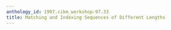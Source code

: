 ```yaml
---
anthology_id: 1997.cikm_workshop-97.33
title: Matching and Indexing Sequences of Different Lengths
---
```

